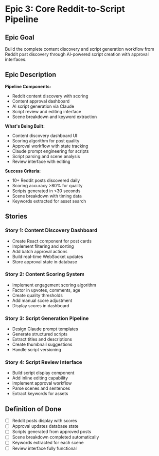 # Epic 3: Core Reddit-to-Script Pipeline

## Epic Goal

Build the complete content discovery and script generation workflow from Reddit post discovery through AI-powered script creation with approval interfaces.

## Epic Description

**Pipeline Components:**

- Reddit content discovery with scoring
- Content approval dashboard
- AI script generation via Claude
- Script review and editing interface
- Scene breakdown and keyword extraction

**What's Being Built:**

- Content discovery dashboard UI
- Scoring algorithm for post quality
- Approval workflow with state tracking
- Claude prompt engineering for scripts
- Script parsing and scene analysis
- Review interface with editing

**Success Criteria:**

- 10+ Reddit posts discovered daily
- Scoring accuracy >80% for quality
- Scripts generated in <30 seconds
- Scene breakdown with timing data
- Keywords extracted for asset search

## Stories

### Story 1: Content Discovery Dashboard

- Create React component for post cards
- Implement filtering and sorting
- Add batch approval actions
- Build real-time WebSocket updates
- Store approval state in database

### Story 2: Content Scoring System

- Implement engagement scoring algorithm
- Factor in upvotes, comments, age
- Create quality thresholds
- Add manual score adjustment
- Display scores in dashboard

### Story 3: Script Generation Pipeline

- Design Claude prompt templates
- Generate structured scripts
- Extract titles and descriptions
- Create thumbnail suggestions
- Handle script versioning

### Story 4: Script Review Interface

- Build script display component
- Add inline editing capability
- Implement approval workflow
- Parse scenes and sentences
- Extract keywords for assets

## Definition of Done

- [ ] Reddit posts display with scores
- [ ] Approval updates database state
- [ ] Scripts generated from approved posts
- [ ] Scene breakdown completed automatically
- [ ] Keywords extracted for each scene
- [ ] Review interface fully functional
